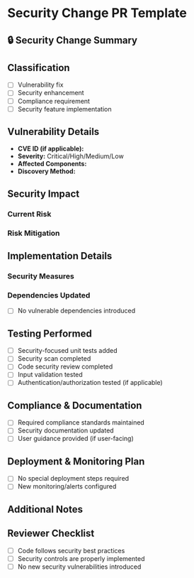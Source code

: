 <!-- 
👋 Welcome! Thank you for contributing to our project's security. 
Please carefully fill out this template to help us review your changes efficiently and keep our users safe.
-->

# Security Change PR Template

## 🔒 Security Change Summary
<!-- Provide a brief description of the security-related changes -->

## Classification

- [ ] Vulnerability fix
- [ ] Security enhancement
- [ ] Compliance requirement
- [ ] Security feature implementation

## Vulnerability Details
<!-- Complete this section if fixing a vulnerability, otherwise delete -->
- **CVE ID (if applicable):**
- **Severity:** Critical/High/Medium/Low
- **Affected Components:**
- **Discovery Method:** <!-- Internal review, security scan, external report, etc. -->

## Security Impact
<!-- Explain the security impact of this change -->
### Current Risk
<!-- What security risk exists without this change? -->

### Risk Mitigation
<!-- How does this change address the security concern? -->

## Implementation Details
<!-- Describe the technical implementation -->
### Security Measures
<!-- What security measures were implemented or modified? -->

### Dependencies Updated
<!-- List any security-related dependency updates -->
- [ ] No vulnerable dependencies introduced

## Testing Performed
<!-- Check all that apply -->
- [ ] Security-focused unit tests added
- [ ] Security scan completed
- [ ] Code security review completed
- [ ] Input validation tested
- [ ] Authentication/authorization tested (if applicable)

## Compliance & Documentation
<!-- Check all that apply -->
- [ ] Required compliance standards maintained
- [ ] Security documentation updated
- [ ] User guidance provided (if user-facing)

## Deployment & Monitoring Plan
<!-- Any special deployment considerations or monitoring needed -->
- [ ] No special deployment steps required
- [ ] New monitoring/alerts configured

## Additional Notes
<!-- Any other information reviewers should know -->

## Reviewer Checklist
<!-- To be completed by reviewers -->
- [ ] Code follows security best practices
- [ ] Security controls are properly implemented
- [ ] No new security vulnerabilities introduced
